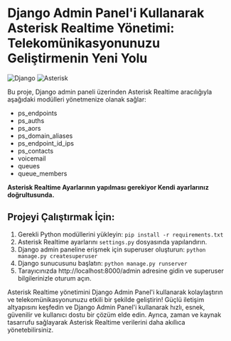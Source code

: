 # Django Admin Panel'i Kullanarak Asterisk Realtime Yönetimi: Telekomünikasyonunuzu Geliştirmenin Yeni Yolu

![Django](https://img.shields.io/badge/Django-3.2-green)
![Asterisk](https://img.shields.io/badge/Asterisk-20.0-blue)


Bu proje, Django admin paneli üzerinden Asterisk Realtime aracılığıyla aşağıdaki modülleri yönetmenize olanak sağlar:

- ps_endpoints
- ps_auths
- ps_aors
- ps_domain_aliases
- ps_endpoint_id_ips
- ps_contacts
- voicemail
- queues
- queue_members


**Asterisk Realtime Ayarlarının yapılması gerekiyor Kendi ayarlarınız doğrultusunda.**


## Projeyi Çalıştırmak İçin:

1. Gerekli Python modüllerini yükleyin: `pip install -r requirements.txt`
2. Asterisk Realtime ayarlarını `settings.py` dosyasında yapılandırın.
3. Django admin paneline erişmek için superuser oluşturun: `python manage.py createsuperuser`
4. Django sunucusunu başlatın: `python manage.py runserver`
5. Tarayıcınızda http://localhost:8000/admin adresine gidin ve superuser bilgilerinizle oturum açın.

Asterisk Realtime yönetimini Django Admin Panel'i kullanarak kolaylaştırın ve telekomünikasyonunuzu etkili bir şekilde geliştirin! Güçlü iletişim altyapısını keşfedin ve Django Admin Panel'i kullanarak hızlı, esnek, güvenilir ve kullanıcı dostu bir çözüm elde edin. Ayrıca, zaman ve kaynak tasarrufu sağlayarak Asterisk Realtime verilerini daha akıllıca yönetebilirsiniz.

